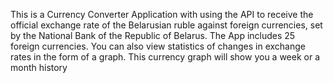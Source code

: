 This is a Currency Converter Application with using the API to receive the official exchange rate of the Belarusian ruble against foreign currencies, set by the National Bank of the Republic of Belarus. The App includes 25 foreign currencies. You can also view statistics of changes in exchange rates in the form of a graph. This currency graph will show you a week or a month history